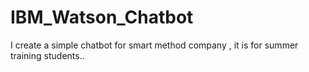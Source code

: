 # IBM_Watson_Chatbot
I create a simple chatbot for smart method company , it is for summer training students..
